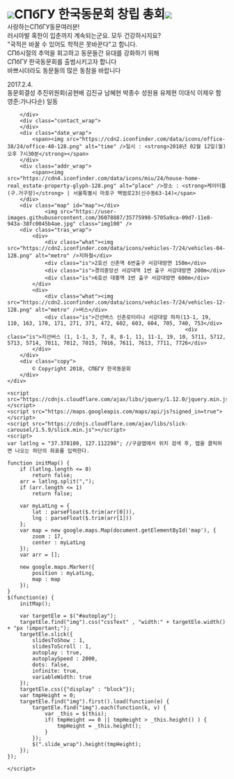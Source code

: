 
<!DOCTYPE html>
<html>
<head>
<title>초대합니다 :-)</title>
<meta charset="utf-8" />
<meta name="viewport" content="width=device-width, initial-scale=1.0, maximum-scale=1.0, minimum-scale=1.0, user-scalable=yes" />

<meta property="og:site_name" content="СПБГУ" />
<meta property="og:title" content="СПБГУ 한국동문회" />
<meta property="og:description" content="СПБГУ 한국동문회 창립총회 초대장 " />
<meta property="og:image" content="https://user-images.githubusercontent.com/36090272/35768103-580e0d5a-093a-11e8-87ec-3feba4ac375c.jpg" />
<meta property="og:image" content="https://user-images.githubusercontent.com/36090272/35768101-57c18b06-093a-11e8-8c6c-023425a8cd5f.jpg" />
<meta property="og:type" content="website" />
<meta property="og:url" content="StPetersburgUniversityInROK.github.io" />

<link rel="stylesheet" type="text/css" href="https://cdn.jsdelivr.net/jquery.slick/1.5.9/slick.css"/>
<style>
* {
	margin: 0;
	padding: 0;
	-webkit-tap-highlight-color: rgba(0, 0, 0, 0);
	-moz-tap-highlight-color: rgba(0, 0, 0, 0);
	-webkit-text-size-adjust: 100%;
}

html,body {
	height: 100%;
}

body {
	background-color: #eee;
}

#wrap {
	max-width: 500px;
	margin: 0 auto;
	background-color: #fff;
	height: auto;
}

.img100 {
	max-width: 100%;
	width: auto !important;
	width: 100%;
}

#autoplay, .slide_wrap {
	position:relative;
	width:100%;
	overflow:hidden;
}

.content_wrap {
	font-size: 14px;
	text-align: center;
	padding-top: 15px;
	margin: 0 15px;
	color: #8d968c;
	line-height: 20px;
}

.content_wrap h1 {
	font-size: 15px;
	font-weight: bold;
	text-align: center;
	padding-bottom: 15px;
	color: #50a27f;
}

.content_wrap h1 img {
	height: 40px;
	vertical-align: middle;
}

.contact_wrap {
	text-align: center;
	padding-top: 15px;
}

.contact_wrap a {
	font-size: 15px;
	color: #2f302c;
	font-weight: bold;
	text-decoration: none;
	display: inline-block;
	padding: 10px;
	min-width: 40px;
	border-radius: 5px;
}

.contact_wrap a.bg1 {
	background-color: #bbedc8;
}

.contact_wrap a.bg2 {
	background-color: #9bddbe;
}

.contact_wrap a.bg3 {
	background-color: #ccf2cb;
}

.contact_wrap img {
	height: 15px;
	padding-right: 5px;
	vertical-align: middle;
	position: relative;
	top: -2px;
}

.date_wrap {
	margin: 0 15px;
	padding: 20px 0 0 0;
	text-align: left;
	font-size: 13px;
}

.date_wrap img {
	height: 15px;
	vertical-align: middle;
	position: relative;
	top: -2px;
	padding-right: 5px;
}

.addr_wrap {
	margin: 0 15px;
	padding: 10px 0;
	text-align: left;
	font-size: 13px;
}

.addr_wrap img {
	height: 15px;
	vertical-align: middle;
	position: relative;
	top: -2px;
	padding-right: 5px;
}

.map_wrap {
	margin: 0 15px;
	height: 200px;
	background-color: #ddd;
	text-align: center;
	font-size: 14px;
}

.tras_wrap {
	margin: 0 15px;
	font-size: 14px;
	padding-bottom: 20px;
}

.tras_wrap div {
	padding-top: 10px;
}

.tras_wrap div.what {
	color: #888;
}

.tras_wrap div.is {
	color: #8d968c;
	font-weight: bold;
	margin: 0 20px;
}

.tras_wrap img {
	height: 14px;
	vertical-align: middle;
	position: relative;
	top: -3px;
	padding-right: 5px;
}
.copy {
	font-size:12px;
	color:#888;
	text-align:center;
	padding-top:15px;
	padding-bottom:15px;
}
.slick-prev,.slick-next {
	display:none !important;
}
</style>
</head>
<body>
	<div id="wrap">
		<div class="slide_wrap">
			<div id="autoplay" style="display:none;">
				<!-- //이미지 추가 -->
				<img src="https://user-images.githubusercontent.com/36090272/35768101-57c18b06-093a-11e8-8c6c-023425a8cd5f.jpg" class="img100" />
				<img src="https://user-images.githubusercontent.com/36090272/35768102-57e7cadc-093a-11e8-9b6d-aa6787cf3516.jpg" class="img100" />
				<img src="https://user-images.githubusercontent.com/36090272/35768103-580e0d5a-093a-11e8-87ec-3feba4ac375c.jpg" class="img100" />
				<img src="https://user-images.githubusercontent.com/36090272/35768104-5835c2e6-093a-11e8-8ea5-e32247b0778d.jpg" class="img100" />
				<img src="https://user-images.githubusercontent.com/36090272/35768105-585cf776-093a-11e8-8e6a-bb2aed831530.jpg" class="img100" />
				<img src="https://user-images.githubusercontent.com/36090272/35768106-58a6d81e-093a-11e8-9843-d4b94c386ccb.jpg" class="img100" />
				<img src="https://user-images.githubusercontent.com/36090272/35768107-58cc25b0-093a-11e8-98b8-969c0164de78.jpg" class="img100" />
			</div>
		</div>
		<div class="content_wrap">
			<h1><img src="https://user-images.githubusercontent.com/36090272/35768100-579b086e-093a-11e8-9773-4fcc83fb9ba4.png"/>СПбГУ 한국동문회 창립 총회<img src="https://user-images.githubusercontent.com/36090272/35768100-579b086e-093a-11e8-9773-4fcc83fb9ba4.png"/></h1>
사랑하는СПбГУ동문여러분! <br />
러시아발 혹한이 입춘까지 계속되는군요. 모두 건강하시지요?<br />
"국적은 바꿀 수 있어도 학적은 못바꾼다"고 합니다. <br />
СПб시절의 추억을 회고하고 동문들간 유대를 강화하기 위해 <br />
СПбГУ 한국동문회를 출범시키고자 합니다 <br />
바쁘시더라도 동문들의 많은 동참을 바랍니다<br />
			
2017.2.4. <br />
동문회결성 추진위원회(공현배 김진규 남혜현 박종수 성원용 유제현 이대식 이제우 함영준:가나다순) 일동<br />
			
		</div>
		<div class="contact_wrap">
		</div>
		<div class="date_wrap">
			<span><img src="https://cdn2.iconfinder.com/data/icons/office-38/24/office-40-128.png" alt="time" />일시 : <strong>2018년 02월 12일(월) 오후 7시30분</strong></span>
		</div>
		<div class="addr_wrap">
			<span><img src="https://cdn4.iconfinder.com/data/icons/miu/24/house-home-real_estate-property-glyph-128.png" alt="place" />장소 : <strong>케이터틀(구.거구장)</strong> | 서울특별시 마포구 백범로23(신수동63-14)</span>
		</div>
		<div class="map" id="map"></div>
				<img src="https://user-images.githubusercontent.com/36078887/35775998-5705a9ca-09d7-11e8-943a-38fc0045b4ae.jpg" class="img100" />
		<div class="tras_wrap">
			<div>
				<div class="what"><img src="https://cdn2.iconfinder.com/data/icons/vehicles-7/24/vehicles-04-128.png" alt="metro" />지하철</div>
				<div class="is">2호선 신촌역 6번출구 서강대방면 150m</div>
				<div class="is">경의중앙선 서강대역 1번 출구 서강대방면 200m</div>
				<div class="is">6호선 대흥역 1번 출구 서강대방면 600m</div>
			</div>
			<div>
				<div class="what"><img src="https://cdn2.iconfinder.com/data/icons/vehicles-7/24/vehicles-12-128.png" alt="metro" />버스</div>
				<div class="is">간선버스 신촌로터리나 서강대앞 하차(13-1, 19, 110, 163, 170, 171, 271, 371, 472, 602, 603, 604, 705, 740, 753</div>
                                                             <div class="is">지선버스 (1, 1-1, 3, 7, 8, 8-1, 11, 11-1, 19, 10, 5711, 5712, 5713, 5714, 7011, 7012, 7015, 7016, 7611, 7613, 7711, 7726</div>
			</div>
		</div>
		<div class="copy">
			© Copyright 2018, СПБГУ 한국동문회
		</div>
	</div>
	
	<script src="https://cdnjs.cloudflare.com/ajax/libs/jquery/1.12.0/jquery.min.js"></script>
	<script src="https://maps.googleapis.com/maps/api/js?signed_in=true"></script>
	<script src="https://cdnjs.cloudflare.com/ajax/libs/slick-carousel/1.5.9/slick.min.js"></script>
	<script>
	var latlng = "37.378100, 127.112298"; //구글맵에서 위치 검색 후, 맵을 클릭하면 나오는 하단의 좌표를 입력한다.

	function initMap() {
		if (latlng.length <= 0)
			return false;
		arr = latlng.split(",");
		if (arr.length <= 1)
			return false;

		var myLatLng = {
			lat : parseFloat($.trim(arr[0])),
			lng : parseFloat($.trim(arr[1]))
		};
		var map = new google.maps.Map(document.getElementById('map'), {
			zoom : 17,
			center : myLatLng
		});
		var arr = [];

		new google.maps.Marker({
			position : myLatLng,
			map : map
		});
	}
	$(function(e) {
		initMap();
		
		var targetEle = $("#autoplay");
		targetEle.find("img").css("cssText" , "width:" + targetEle.width() + "px !important;");
		targetEle.slick({
			slidesToShow : 1,
			slidesToScroll : 1,
			autoplay : true,
			autoplaySpeed : 2000,
			dots: false,
		  	infinite: true,
		  	variableWidth: true
		});
		targetEle.css({"display" : "block"});
		var tmpHeight = 0;
		targetEle.find("img").first().load(function(e) {
			targetEle.find("img").each(function(k, v) {
				var _this = $(this);
				if( tmpHeight == 0 || tmpHeight > _this.height() ) {
					tmpHeight = _this.height();
				}
			});
			$(".slide_wrap").height(tmpHeight);
		});
	});
	
	</script>
</body>
</html>
